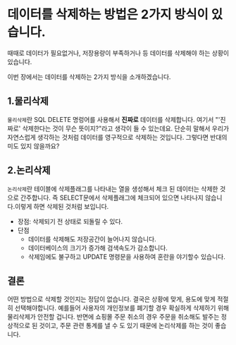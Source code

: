 # 데이터를 삭제하는 방법은 2가지 방식이 있습니다.

때때로 데이터가 필요없거나, 저장용량이 부족하거나 등 데이터를 삭제해야 하는 상황이 있습니다. 

이번 장에서는 데이터를 삭제하는 2가지 방식을 소개하겠습니다.

## 1.물리삭제
`물리삭제`란 SQL DELETE 명렁어를 사용해서 **진짜로** 데이터를 삭제합니다.
 여기서 "'진짜로' 삭제한다는 것이 무슨 뜻이지?"라고 생각이 들 수 있는데요.
단순히 말해서 우리가 자연스럽게 생각하는 것처럼 데이터를 영구적으로 삭제하는 것입니다.
그렇다면 반대의미도 있지 않을까요?

## 2.논리삭제
`논리삭제`란 테이블에 삭제플래그를 나타내는 열을 생성해서 체크 된 데이터는 삭제한 것으로 간주합니다.
즉 SELECT문에서 삭제플래그에 체크되어 있으면 나타나지 않습니다.이렇게 하면 삭제된 것처럼 보입니다.
- 장점: 삭제되기 전 상태로 되돌릴 수 있다.
- 단점
    - 데이터를 삭제해도 저장공간이 늘어나지 않습니다.
    - 데이터베이스의 크기가 증가해 검색속도가 감소합니다.
    - 삭제임에도 불구하고 UPDATE 명령문을 사용하여 혼란을 야기할수 있습니다.
    
## 결론
어떤 방법으로 삭제할 것인지는 정답이 없습니다. 결국은 상황에 맞게, 용도에 맞게 적절히 선택해야합니다.
예를들어 사용자의 개인정보를 폐기할 경우 확실하게 삭제하기 위해 물리삭제가 안전할 겁니다. 반면에
쇼핑몰 주문 취소의 경우 주문을 취소해도 발주는 정상적으로 된 것이고, 주문 관련 통계를 낼 수 도 있기 때문에
논리삭제를 하는 것이 좋습니다.